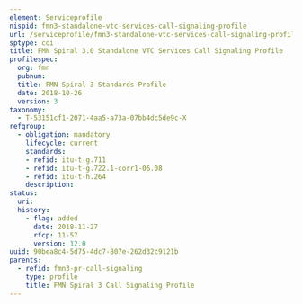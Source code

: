 ```yaml
---
element: Serviceprofile
nispid: fmn3-standalone-vtc-services-call-signaling-profile
url: /serviceprofile/fmn3-standalone-vtc-services-call-signaling-profile.html
sptype: coi
title: FMN Spiral 3.0 Standalone VTC Services Call Signaling Profile
profilespec:
  org: fmn
  pubnum: 
  title: FMN Spiral 3 Standards Profile
  date: 2018-10-26
  version: 3
taxonomy:
  - T-53151cf1-2071-4aa5-a73a-07bb4dc5de9c-X
refgroup:
  - obligation: mandatory
    lifecycle: current
    standards: 
    - refid: itu-t-g.711
    - refid: itu-t-g.722.1-corr1-06.08
    - refid: itu-t-h.264
    description: 
status:
  uri: 
  history: 
    - flag: added
      date: 2018-11-27
      rfcp: 11-57
      version: 12.0
uuid: 90bea8c4-5d75-4dc7-807e-262d32c9121b
parents:
  - refid: fmn3-pr-call-signaling
    type: profile
    title: FMN Spiral 3 Call Signaling Profile
---
```

